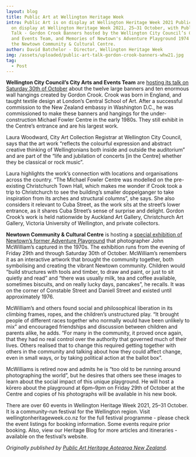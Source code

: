 ```yaml
---
layout: blog
title: Public Art at Wellington Heritage Week
intro: Public Art is on display at Wellington Heritage Week 2021 Public Art is
  on display at Wellington Heritage Week 2021, 25–31 October, with Public Art
  Talk - Gordon Crook Banners hosted by the Wellington City Council’s City Arts
  and Events Team, and Memories of Newtown's Adventure Playground 1974 hosted by
  the Newtown Community & Cultural Centre.
author: David Batchelor - Director, Wellington Heritage Week
img: /assets/uploaded/public-art-talk-gordon-crook-banners-whw21.jpg
tag:
  - Post
---
```

**Wellington City Council’s City Arts and Events Team** are [hosting its talk on Saturday 30th of October](https://wellingtonheritageweek.co.nz/event/public-art-talk-gordon-crook-banners/) about the twelve large banners and ten enormous wall hangings created by Gordon Crook. Crook was born in England, and taught textile design at London’s Central School of Art. After a successful commission to the New Zealand embassy in Washington D.C., he was commissioned to make these banners and hangings for the under-construction Michael Fowler Centre in the early 1980s. They still exhibit in the Centre’s entrance and are his largest work. 

Laura Woodward, City Art Collection Registrar at Wellington City Council, says that the art work “reflects the colourful expression and abstract creative thinking of Wellingtonians both inside and outside the auditorium” and are part of the “life and jubilation of concerts \[in the Centre] whether they be classical or rock music”. 

Laura highlights the work’s connection with locations and organisations across the country. “The Michael Fowler Centre was modelled on the pre-existing Christchurch Town Hall, which makes me wonder if Crook took a trip to Christchurch to see the building’s smaller doppelganger to take inspiration from its arches and structural columns”, she says. She also considers it relevant to Cuba Street, as the work sits at the street’s lower entrance, as it shares Cuba Street’s sense of surprise and delight. Gordon Crook’s work is held nationwide by Auckland Art Gallery, Christchurch Art Gallery, Victoria University of Wellington, and private collectors. 

**Newtown Community & Cultural Centre** is hosting a [special exhibition of Newtown’s former Adventure Playground](https://wellingtonheritageweek.co.nz/event/memories-of-newtowns-adventure-playground-1974/) that photographer John McWilliam’s captured in the 1970s. The exhibition runs from the evening of Friday 29th and through Saturday 30th of October. McWilliam’s remembers it as an interactive artwork that brought the community together, both symbolising and creating the vibrant Newtown community. Children would “build structures with tools and timber, to draw and paint, or just to sit quietly and read” and “there was usually milk, tea and coffee available, sometimes biscuits, and on really lucky days, pancakes”, he recalls. It was on the corner of Constable Street and Daniell Street and existed until approximately 1976. 

McWilliam’s and others found social and philosophical liberation in its climbing frames, ropes, and the children’s unstructured play. “It brought people of different races together who normally would have been unlikely to mix” and encouraged friendships and discussion between children and parents alike, he adds. “For many in the community, it proved once again, that they had no real control over the authority that governed much of their lives. Others realised that to change this required getting together with others in the community and talking about how they could affect change, even in small ways, or by taking political action at the ballot box”. 

McWilliams is retired now and admits he is “too old to be running around photographing the world”, but he desires that others see these images to learn about the social impact of this unique playground. He will host a kōrero about the playground at 6pm–9pm on Friday 29th of October at the Centre and copies of his photographs will be available in his new book. 

There are over 60 events in Wellington Heritage Week 2021, 25–31 October. It is a community-run festival for the Wellington region. Visit wellingtonheritageweek.co.nz for the full festival programme - please check the event listings for booking information. Some events require prior booking. Also, view our Heritage Blog for more articles and itineraries - available on the festival’s website.

*Originally published by [Public Art Heritage Aotearoa New Zealand](https://publicart.nz/).*